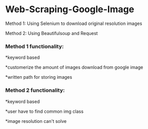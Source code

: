# Web-Scraping-Google-Image

Method 1: Using Selenium to download original resolution images

Method 2: Using Beautifulsoup and Request

### Method 1 functionality:

*keyword based

*customerize the amount of images download from google image

*written path for storing images


### Method 2 functionality:

*keyword based

*user have to find common img class

*image resolution can't solve
